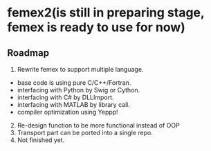 # femex2(is still in preparing stage, femex is ready to use for now)

## Roadmap 

1. Rewrite femex to support multiple language.

* base code is using pure C/C++/Fortran. 
* interfacing with Python by Swig or Cython.
* interfacing with C# by DLLImport.
* interfacing with MATLAB by library call.
* compiler optimization using Yeppp!

2. Re-design function to be more functional instead of OOP
3. Transport part can be ported into a single repo.
4. Not finished yet.



